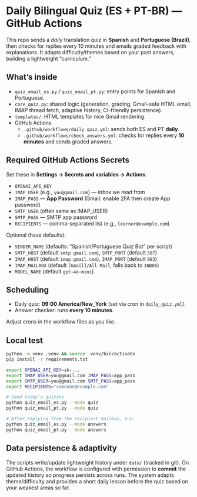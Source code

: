 # Daily Bilingual Quiz (ES + PT-BR) — GitHub Actions

This repo sends a *daily* translation quiz in **Spanish** and **Portuguese (Brazil)**, then
checks for replies every 10 minutes and emails graded feedback with explanations.
It adapts difficulty/themes based on your past answers, building a lightweight “curriculum.”

## What’s inside
- `quiz_email_es.py` / `quiz_email_pt.py`: entry points for Spanish and Portuguese.
- `core_quiz.py`: shared logic (generation, grading, Gmail-safe HTML email, IMAP thread fetch,
  adaptive history, CI-friendly persistence).
- `templates/`: HTML templates for nice Gmail rendering.
- GitHub Actions
  - `.github/workflows/daily_quiz.yml`: sends both ES and PT **daily**.
  - `.github/workflows/check_answers.yml`: checks for replies every **10 minutes** and sends graded answers.

## Required GitHub Actions Secrets
Set these in **Settings → Secrets and variables → Actions**:

- `OPENAI_API_KEY`
- `IMAP_USER` (e.g., `you@gmail.com`) — inbox we read from
- `IMAP_PASS` — **App Password** (Gmail: enable 2FA then create App password)
- `SMTP_USER` (often same as IMAP_USER)
- `SMTP_PASS` — SMTP app password
- `RECIPIENTS` — comma-separated list (e.g., `learner@example.com`)

Optional (have defaults):
- `SENDER_NAME` (defaults: “Spanish/Portuguese Quiz Bot” per script)
- `SMTP_HOST` (default `smtp.gmail.com`), `SMTP_PORT` (default `587`)
- `IMAP_HOST` (default `imap.gmail.com`), `IMAP_PORT` (default `993`)
- `IMAP_MAILBOX` (default `[Gmail]/All Mail`, falls back to `INBOX`)
- `MODEL_NAME` (default `gpt-4o-mini`)

## Scheduling
- Daily quiz: **09:00 America/New_York** (set via cron in `daily_quiz.yml`).
- Answer checker: runs **every 10 minutes**.

Adjust crons in the workflow files as you like.

## Local test
```bash
python -m venv .venv && source .venv/bin/activate
pip install -r requirements.txt

export OPENAI_API_KEY=sk-...
export IMAP_USER=you@gmail.com IMAP_PASS=app_pass
export SMTP_USER=you@gmail.com SMTP_PASS=app_pass
export RECIPIENTS="someone@example.com"

# Send today’s quizzes
python quiz_email_es.py --mode quiz
python quiz_email_pt.py --mode quiz

# After replying from the recipient mailbox, run:
python quiz_email_es.py --mode answers
python quiz_email_pt.py --mode answers
```

## Data persistence & adaptivity
The scripts write/update lightweight history under `data/` (tracked in git).
On GitHub Actions, the workflow is configured with permission to **commit** the updated history
so progress persists across runs. The system adapts theme/difficulty and provides a short daily
lesson before the quiz based on your weakest areas so far.
